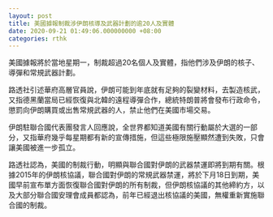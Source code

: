 ```yaml
---
layout: post
title: 美國據報制裁涉伊朗核導及武器計劃的逾20人及實體
date: 2020-09-21 01:49:06.000000000 +08:00
categories: rthk
---
```


美國據報將於當地星期一，制裁超過20名個人及實體，指他們涉及伊朗的核子、導彈和常規武器計劃。

路透社引述華府高層官員說，伊朗可能到年底就有足夠的裂變材料，去製造核武，又指德黑蘭當局已經恢復與北韓的遠程導彈合作，總統特朗普將會發布行政命令，懲罰向伊朗購買或出售常規武器的人，禁止他們在美國市場交易。

伊朗駐聯合國代表團發言人回應說，全世界都知道美國有關行動屬於大選的一部分，又指華府幾乎每星期都有新的宣傳措施，但這些極限施壓顯然遭到失敗，只會讓美國被進一步孤立。

路透社認為，美國的制裁行動，明顯與聯合國對伊朗的武器禁運即將到期有關。根據2015年的伊朗核協議，聯合國對伊朗的常規武器禁運，將於下月18日到期，美國早前宣布單方面恢復聯合國對伊朗的所有制裁，但伊朗核協議的其他締約方，以及大部分聯合國安理會成員都認為，前年已經退出核協議的美國，無權重新實施聯合國的制裁。
